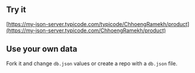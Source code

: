 ## Try it

[https://my-json-server.typicode.com/typicode/ChhoengRamekh/product](https://my-json-server.typicode.com/ChhoengRamekh/product)

## Use your own data

Fork it and change `db.json` values or create a repo with a `db.json` file.
